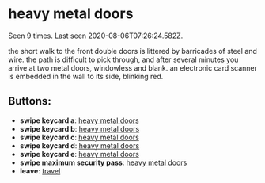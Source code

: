 # heavy metal doors

Seen 9 times. Last seen 2020-08-06T07:26:24.582Z.

the short walk to the front double doors is littered by barricades of steel and wire. the path is difficult to pick through, and after several minutes you arrive at two metal doors, windowless and blank. an electronic card scanner is embedded in the wall to its side, blinking red.

## Buttons:

- **swipe keycard a**: [heavy metal doors](heavy-metal-doors-twnr53.md)
- **swipe keycard b**: [heavy metal doors](heavy-metal-doors-twnr53.md)
- **swipe keycard c**: [heavy metal doors](heavy-metal-doors-twnr53.md)
- **swipe keycard d**: [heavy metal doors](heavy-metal-doors-twnr53.md)
- **swipe keycard e**: [heavy metal doors](heavy-metal-doors-twnr53.md)
- **swipe maximum security pass**: [heavy metal doors](heavy-metal-doors-twnr53.md)
- **leave**: [travel](travel-travel.md)